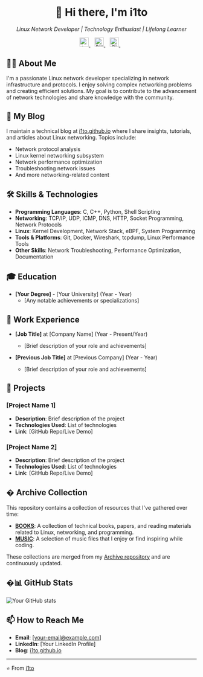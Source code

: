 
<h1 align="center">👋 Hi there, I'm i1to</h1>
<p align="center">
  <em>Linux Network Developer | Technology Enthusiast | Lifelong Learner</em>
</p>

<div align="center">
  <a href="https://www.zhihu.com/people/volleritoo" target="_blank">
    <img src="https://i.postimg.cc/1tf08KD5/zhihu.png" height="24" width="24" alt="知乎" />
  </a>&nbsp;&nbsp;
  <a href="https://space.bilibili.com/306494243" target="_blank">
    <img src="https://i.postimg.cc/QMNJ3Dt7/bilibili.png" height="24" width="24" alt="Bilibili" />
  </a>&nbsp;&nbsp;
  <a href="https://i1to.github.io/" target="_blank">
    <img src="https://i.postimg.cc/9fJr2D5K/blog.png" height="24" width="24" alt="Blog" />
  </a>&nbsp;&nbsp;
  <!-- You can add more social media icons here -->
</div>

## 👨‍💻 About Me

I'm a passionate Linux network developer specializing in network infrastructure and protocols. I enjoy solving complex networking problems and creating efficient solutions. My goal is to contribute to the advancement of network technologies and share knowledge with the community.

## 📝 My Blog

I maintain a technical blog at [i1to.github.io](https://i1to.github.io/) where I share insights, tutorials, and articles about Linux networking. Topics include:

- Network protocol analysis
- Linux kernel networking subsystem
- Network performance optimization
- Troubleshooting network issues
- And more networking-related content

## 🛠️ Skills & Technologies

- **Programming Languages**: C, C++, Python, Shell Scripting
- **Networking**: TCP/IP, UDP, ICMP, DNS, HTTP, Socket Programming, Network Protocols
- **Linux**: Kernel Development, Network Stack, eBPF, System Programming
- **Tools & Platforms**: Git, Docker, Wireshark, tcpdump, Linux Performance Tools
- **Other Skills**: Network Troubleshooting, Performance Optimization, Documentation

## 🎓 Education

- **[Your Degree]** - [Your University] (Year - Year)
  - [Any notable achievements or specializations]

## 💼 Work Experience

- **[Job Title]** at [Company Name] (Year - Present/Year)
  - [Brief description of your role and achievements]

- **[Previous Job Title]** at [Previous Company] (Year - Year)
  - [Brief description of your role and achievements]

## 🚀 Projects

### [Project Name 1]
- **Description**: Brief description of the project
- **Technologies Used**: List of technologies
- **Link**: [GitHub Repo/Live Demo]

### [Project Name 2]
- **Description**: Brief description of the project
- **Technologies Used**: List of technologies
- **Link**: [GitHub Repo/Live Demo]

## � Archive Collection

This repository contains a collection of resources that I've gathered over time:

- **[BOOKS](/BOOKS)**: A collection of technical books, papers, and reading materials related to Linux, networking, and programming.
- **[MUSIC](/MUSIC)**: A selection of music files that I enjoy or find inspiring while coding.

These collections are merged from my [Archive repository](https://github.com/i1to/Archive) and are continuously updated.

## �📊 GitHub Stats

![Your GitHub stats](https://github-readme-stats.vercel.app/api?username=i1to&show_icons=true&theme=radical)

## 📫 How to Reach Me

- **Email**: [your-email@example.com]
- **LinkedIn**: [Your LinkedIn Profile]
- **Blog**: [i1to.github.io](https://i1to.github.io/)

---

⭐️ From [i1to](https://github.com/i1to)
